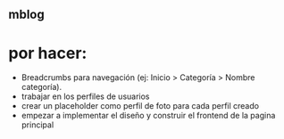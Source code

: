 ## mblog

# por hacer:
- Breadcrumbs para navegación (ej: Inicio > Categoría > Nombre categoría).
- trabajar en los perfiles de usuarios
- crear un placeholder como perfil de foto para cada perfil creado
- empezar a implementar el diseño y construir el frontend de la pagina principal